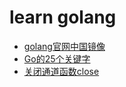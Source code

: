 # learn golang
- [golang官网中国镜像](https://golang.google.cn)
- [Go的25个关键字](keyword.md)
- [关闭通道函数close](src/close/README.md)